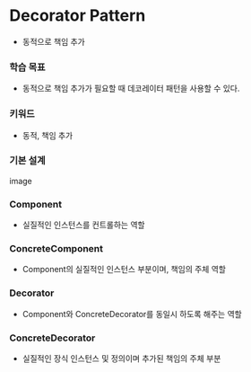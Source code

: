 # Decorator Pattern
- 동적으로 책임 추가

### 학습 목표
- 동적으로 책임 추가가 필요할 때 데코레이터 패턴을 사용할 수 있다.

### 키워드
- 동적, 책임 추가

### 기본 설계
image

### Component
- 실질적인 인스턴스를 컨트롤하는 역할

### ConcreteComponent
- Component의 실질적인 인스턴스 부분이며, 책임의 주체 역할

### Decorator
- Component와 ConcreteDecorator를 동일시 하도록 해주는 역할

### ConcreteDecorator
- 실질적인 장식 인스턴스 및 정의이며 추가된 책임의 주체 부분